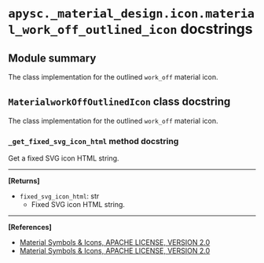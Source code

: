 # `apysc._material_design.icon.material_work_off_outlined_icon` docstrings

## Module summary

The class implementation for the outlined `work_off` material icon.

## `MaterialworkOffOutlinedIcon` class docstring

The class implementation for the outlined `work_off` material icon.

### `_get_fixed_svg_icon_html` method docstring

Get a fixed SVG icon HTML string.<hr>

**[Returns]**

- `fixed_svg_icon_html`: str
  - Fixed SVG icon HTML string.

<hr>

**[References]**

- [Material Symbols & Icons, APACHE LICENSE, VERSION 2.0](https://fonts.google.com/icons?icon.size=24&icon.color=%23e8eaed)
- [Material Symbols & Icons, APACHE LICENSE, VERSION 2.0](https://www.apache.org/licenses/LICENSE-2.0.html)